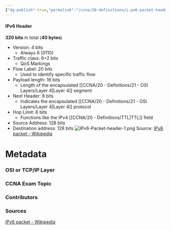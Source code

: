 ```yaml
---
{"dg-publish":true,"permalink":"/ccna/20-definitions/i-pv6-packet-header/","tags":["defs_ccna"],"created":"2023-11-05T10:55:11.000-08:00","updated":"2023-11-08T14:42:44.359-08:00"}
---
```


#### IPv6 Header
**320 bits** in total (**40 bytes**)
- Version: 4 bits
	- Always 6 (0110)
- Traffic class: 6+2 bits
	- QoS Markings
- Flow Label: 20 bits
	- Used to identify specific traffic flow
- Payload length: 16 bits
	- Length of the encapsulated [[CCNA/20 - Definitions/21 - OSI Layers/Layer 4\|Layer 4]] segment
- Next Header: 8 bits
	- Indicates the encapsulated [[CCNA/20 - Definitions/21 - OSI Layers/Layer 4\|Layer 4]] protocol
- Hop Limit: 8 bits
	- Functions like the IPv4 [[CCNA/20 - Definitions/TTL\|TTL]] field
- Source Address: 128 bits
- Destination address: 128 bits
![IPv6-Packet-header-1.png](/img/user/Attachments/IPv6-Packet-header-1.png)
Source: [IPv6 packet - Wikipedia](https://en.wikipedia.org/wiki/IPv6_packet#Fixed_header)




# Metadata
### OSI or TCP/IP Layer

### CCNA Exam Topic

### Contributors

### Sources
[IPv6 packet - Wikipedia](https://en.wikipedia.org/wiki/IPv6_packet)